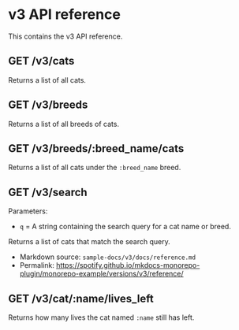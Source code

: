 # v3 API reference

This contains the v3 API reference.

## GET /v3/cats

Returns a list of all cats.

## GET /v3/breeds

Returns a list of all breeds of cats.

## GET /v3/breeds/:breed_name/cats

Returns a list of all cats under the `:breed_name` breed.

## GET /v3/search

Parameters:

- `q` = A string containing the search query for a cat name or breed.

Returns a list of cats that match the search query.

- Markdown source: `sample-docs/v3/docs/reference.md`
- Permalink: <https://spotify.github.io/mkdocs-monorepo-plugin/monorepo-example/versions/v3/reference/>

## GET /v3/cat/:name/lives_left

Returns how many lives the cat named `:name` still has left.